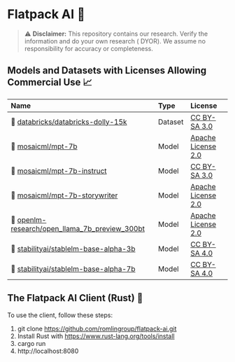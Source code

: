 # Flatpack AI 🤖

> :warning: **Disclaimer:** This repository contains our research. Verify the information and do your own research (
> DYOR). We assume no responsibility for accuracy or completeness.

## Models and Datasets with Licenses Allowing Commercial Use 📈

| Name                                                                                                                 | Type    | License                                                           |
|:---------------------------------------------------------------------------------------------------------------------|:--------|:------------------------------------------------------------------|
| 🤗 [databricks/databricks-dolly-15k](https://huggingface.co/datasets/databricks/databricks-dolly-15k)                | Dataset | [CC BY-SA 3.0](https://creativecommons.org/licenses/by-sa/3.0/)   |
| 🤗 [mosaicml/mpt-7b](https://huggingface.co/mosaicml/mpt-7b)                                                         | Model   | [Apache License 2.0](https://www.apache.org/licenses/LICENSE-2.0) |
| 🤗 [mosaicml/mpt-7b-instruct](https://huggingface.co/mosaicml/mpt-7b-instruct)                                       | Model   | [CC BY-SA 3.0](https://creativecommons.org/licenses/by-sa/3.0/)   |
| 🤗 [mosaicml/mpt-7b-storywriter](https://huggingface.co/mosaicml/mpt-7b-storywriter)                                 | Model   | [Apache License 2.0](https://www.apache.org/licenses/LICENSE-2.0) |
| 🤗 [openlm-research/open_llama_7b_preview_300bt](https://huggingface.co/openlm-research/open_llama_7b_preview_300bt) | Model   | [Apache License 2.0](https://www.apache.org/licenses/LICENSE-2.0) |
| 🤗 [stabilityai/stablelm-base-alpha-3b](https://huggingface.co/stabilityai/stablelm-base-alpha-3b)                   | Model   | [CC BY-SA 4.0](https://creativecommons.org/licenses/by-sa/4.0/)   |
| 🤗 [stabilityai/stablelm-base-alpha-7b](https://huggingface.co/stabilityai/stablelm-base-alpha-7b)                   | Model   | [CC BY-SA 4.0](https://creativecommons.org/licenses/by-sa/4.0/)   |

## The Flatpack AI Client (Rust) 🦀

To use the client, follow these steps:

1. git clone https://github.com/romlingroup/flatpack-ai.git
2. Install Rust with https://www.rust-lang.org/tools/install
3. cargo run
4. http://localhost:8080